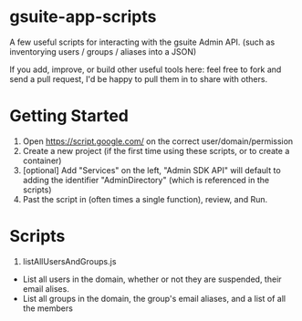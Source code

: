 # gsuite-app-scripts

A few useful scripts for interacting with the gsuite Admin API.
(such as inventorying users / groups / aliases into a JSON)

If you add, improve, or build other useful tools here: feel free to fork and send a pull request, I'd be happy to pull them in to share with others.


# Getting Started

1. Open https://script.google.com/ on the correct user/domain/permission
2. Create a new project (if the first time using these scripts, or to create a container)
3. [optional] Add "Services" on the left, "Admin SDK API" will default to adding the identifier "AdminDirectory" (which is referenced in the scripts)
4. Past the script in (often times a single function), review, and Run.
# Scripts

1. listAllUsersAndGroups.js
  * List all users in the domain, whether or not they are suspended, their email alises.  
  * List all groups in the domain, the group's email aliases, and a list of all the members
